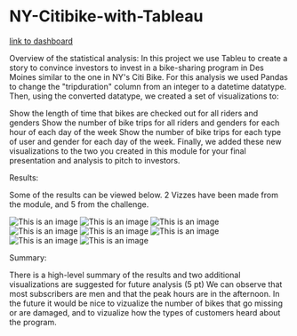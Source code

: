 # NY-Citibike-with-Tableau


[link to dashboard](https://public.tableau.com/app/profile/alexander.litras)



Overview of the statistical analysis:
In this project we use Tableu to create a story to convince investors to invest in a bike-sharing program in Des Moines similar to the one in NY's Citi Bike. 
For this analysis we used Pandas to change the "tripduration" column from an integer to a datetime datatype. Then, using the converted datatype, we created a set of visualizations to:

Show the length of time that bikes are checked out for all riders and genders
Show the number of bike trips for all riders and genders for each hour of each day of the week
Show the number of bike trips for each type of user and gender for each day of the week.
Finally, we added these new visualizations to the two you created in this module for your final presentation and analysis to pitch to investors.


Results:

Some of the results can be viewed below. 
2 Vizzes have been made from the module, and 5 from the challenge. 



![This is an image](https://i.imgur.com/lo2KZlO.png)
![This is an image](https://i.imgur.com/GiKvWjO.png)
![This is an image](https://i.imgur.com/6d2C5Co.png)
![This is an image](https://i.imgur.com/NAWKRr1.png)
![This is an image](https://i.imgur.com/Vq8y5iV.png)
![This is an image](https://i.imgur.com/ux2ZKZ8.png)
![This is an image](https://i.imgur.com/UFJQmIU.png)
![This is an image](https://i.imgur.com/MLTpiVU.png)




Summary:

There is a high-level summary of the results and two additional visualizations are suggested for future analysis (5 pt)
We can observe that most subscribers are men and that the peak hours are in the afternoon. 
In the future it would be nice to vizualize the number of bikes that go missing or are damaged, and to vizualize how the types of customers heard about the program. 
